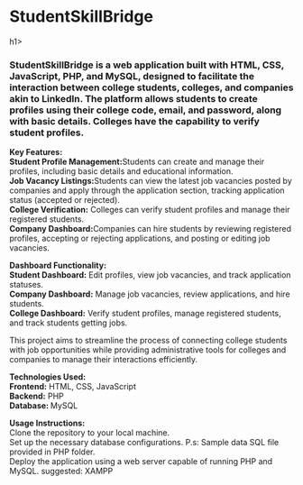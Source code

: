 <h1>StudentSkillBridge</h1>h1>
<h3>StudentSkillBridge is a web application built with HTML, CSS, JavaScript, PHP, and MySQL, designed to facilitate the interaction between college students, colleges, and companies akin to LinkedIn. The platform allows students to create profiles using their college code, email, and password, along with basic details. Colleges have the capability to verify student profiles.</h3>

<b>Key Features:</b><br>
<b>Student Profile Management:</b>Students can create and manage their profiles, including basic details and educational information.<br>
<b>Job Vacancy Listings:</b>Students can view the latest job vacancies posted by companies and apply through the application section, tracking application status (accepted or rejected).<br>
<b>College Verification:</b> Colleges can verify student profiles and manage their registered students.<br>
<b>Company Dashboard:</b>Companies can hire students by reviewing registered profiles, accepting or rejecting applications, and posting or editing job vacancies.<br>

<b>Dashboard Functionality:</b><br>
 <b> Student Dashboard:</b> Edit profiles, view job vacancies, and track application statuses.<br>
  <b>Company Dashboard:</b> Manage job vacancies, review applications, and hire students.<br>
  <b>College Dashboard:</b> Verify student profiles, manage registered students, and track students getting jobs.<br>

This project aims to streamline the process of connecting college students with job opportunities while providing administrative tools for colleges and companies to manage their interactions efficiently.

<b>Technologies Used:</b><br>
<b>Frontend:</b> HTML, CSS, JavaScript<br>
<b>Backend:</b> PHP<br>
<b>Database: </b>MySQL<br>


<b>Usage Instructions:</b><br>
Clone the repository to your local machine.<br>
Set up the necessary database configurations. P.s: Sample data SQL file provided in PHP folder.<br>
Deploy the application using a web server capable of running PHP and MySQL. suggested: XAMPP<br>
